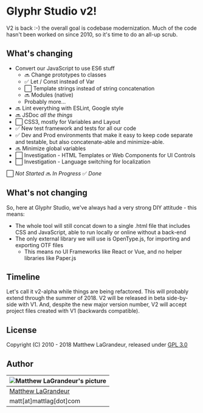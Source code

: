 # Glyphr Studio v2!
 V2 is back :-) the overall goal is codebase modernization. Much of the code hasn't been worked on since 2010, so it's time to do an all-up scrub.

## What's changing
* Convert our JavaScript to use ES6 stuff
  * :soon: Change prototypes to classes
  * :white_check_mark: Let / Const instead of Var
  * :white_large_square: Template strings instead of string concatenation
  * :soon: Modules (native)
  * Probably more...
* :soon: Lint everything with ESLint, Google style
* :soon: JSDoc *all the things*
* :white_large_square: CSS3, mostly for Variables and Layout
* :white_check_mark: New test framework and tests for all our code
* :white_check_mark: Dev and Prod environments that make it easy to keep code separate and testable, but also concatenate-able and minimize-able.
* :soon: Minimize global variables
* :white_large_square: Investigation - HTML Templates or Web Components for UI Controls
* :white_large_square: Investigation - Language switching for localization

:white_large_square: *Not Started*
:soon: *In Progress*
:white_check_mark: *Done*

## What's not changing
So, here at Glyphr Studio, we've always had a very strong DIY attitude - this means:
* The whole tool will still concat down to a single .html file that includes CSS and JavaScript, able to run locally or online without a back-end
* The only external library we will use is OpenType.js, for importing and exporting OTF files
  * This means no UI Frameworks like React or Vue, and no helper libraries like Paper.js

## Timeline
Let's call it v2-alpha while things are being refactored.  This will probably extend through the summer of 2018.  V2 will be released in beta side-by-side with V1.  And, despite the new major version number, V2 will accept project files created with V1 (backwards compatible).


## License
 Copyright (C) 2010 - 2018 Matthew LaGrandeur, released under
 [GPL 3.0](https://github.com/mattlag/Glyphr-Studio/blob/master/LICENSE-gpl-3.0.txt)

## Author
| ![Matthew LaGrandeur's picture](https://1.gravatar.com/avatar/f6f7b963adc54db7e713d7bd5f4903ec?s=70) |
|---|
| [Matthew LaGrandeur](http://mattlag.com/) |
| matt[at]mattlag[dot]com |